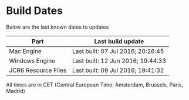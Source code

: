 # Build Dates

Below are the last known dates to updates

Part | Last build update
-----|-----
Mac Engine | Last built: 07 Jul 2016; 20:26:45
Windows Engine | Last built: 12 Jun 2016; 19:44:33
JCR6 Resource Files | Last built: 09 Jul 2016; 19:41:32
All times are in CET (Central European Time: Amsterdam, Brussels, Paris, Madrid)



